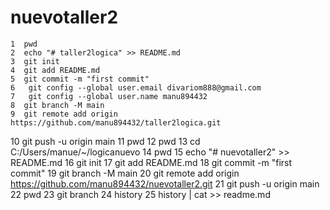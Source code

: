 # nuevotaller2
    1  pwd
    2  echo "# taller2logica" >> README.md
    3  git init
    4  git add README.md
    5  git commit -m "first commit"
    6   git config --global user.email divariom888@gmail.com
    7   git config --global user.name manu894432
    8  git branch -M main
    9  git remote add origin https://github.com/manu894432/taller2logica.git
   10  git push -u origin main
   11  pwd
   12  pwd
   13  cd C:/Users/manue/~/logicanuevo
   14  pwd
   15  echo "# nuevotaller2" >> README.md
   16  git init
   17  git add README.md
   18  git commit -m "first commit"
   19  git branch -M main
   20  git remote add origin https://github.com/manu894432/nuevotaller2.git
   21  git push -u origin main
   22  pwd
   23  git branch
   24  history
   25  history | cat >> readme.md
